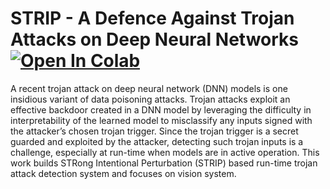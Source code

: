 # STRIP - A Defence Against Trojan Attacks on Deep Neural Networks <br> [![Open In Colab](https://colab.research.google.com/assets/colab-badge.svg)](https://colab.research.google.com/github/amecava/strip/blob/master/STRIP_CIFAR10.ipynb)

A recent trojan attack on deep neural network (DNN) models is one insidious variant of data poisoning attacks. Trojan attacks exploit an effective backdoor created in a DNN model by leveraging the difficulty in interpretability of the learned model to misclassify any inputs signed with the attacker’s chosen trojan trigger. Since the trojan trigger is a secret guarded and exploited by the attacker, detecting such trojan inputs is a challenge, especially at run-time when models are in active operation. This work builds STRong Intentional Perturbation (STRIP) based run-time trojan attack detection system and focuses on vision system.
